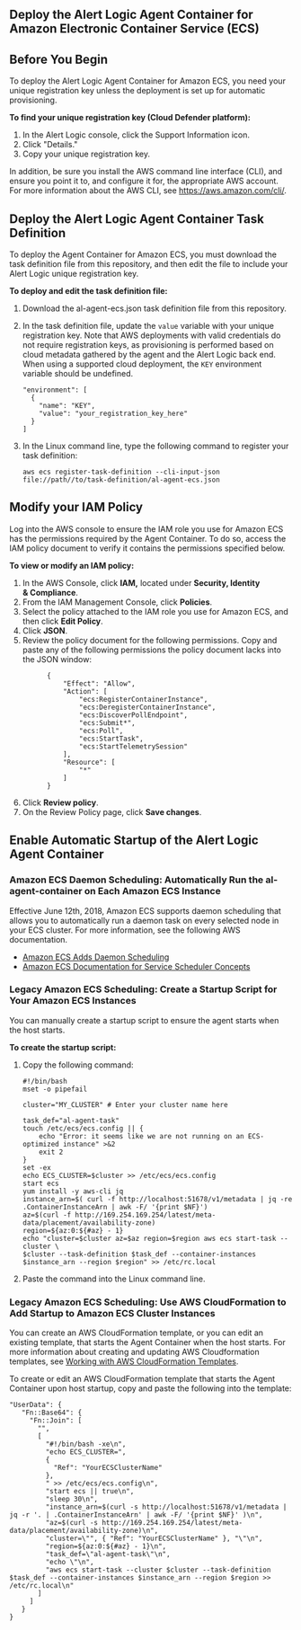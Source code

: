 ## Deploy the Alert Logic Agent Container for Amazon Electronic Container Service (ECS)

## Before You Begin
To deploy the Alert Logic Agent Container for Amazon ECS, you need your unique registration key unless the deployment is set up for automatic provisioning.

**To find your unique registration key (Cloud Defender platform):**
1. In the Alert Logic console, click the Support Information icon.
2. Click "Details."
3. Copy your unique registration key.

In addition, be sure you install the AWS command line interface (CLI), and ensure you point it to, and configure it for, the appropriate AWS account. For more information about the AWS CLI, see https://aws.amazon.com/cli/.

## Deploy the Alert Logic Agent Container Task Definition
To deploy the Agent Container for Amazon ECS, you must download the task definition file from this repository, and then edit the file to include your Alert Logic unique registration key.

**To deploy and edit the task definition file:**
1. Download the al-agent-ecs.json task definition file from this repository.

2. In the task definition file, update the ```value``` variable with your unique registration key. Note that AWS deployments with valid credentials do not require registration keys, as provisioning is performed based on cloud metadata gathered by the agent and the Alert Logic back end. When using a supported cloud deployment, the `KEY` environment variable should be undefined.
   ```
   "environment": [
     {
       "name": "KEY",
       "value": "your_registration_key_here"
     }
   ]
   ```
3. In the Linux command line, type the following command to register your task definition:
   ```
   aws ecs register-task-definition --cli-input-json file://path//to/task-definition/al-agent-ecs.json
   ```

## Modify your IAM Policy
Log into the AWS console to ensure the IAM role you use for Amazon ECS has the permissions required by the Agent Container. To do so, access the IAM policy document to verify it contains the permissions specified below.

**To view or modify an IAM policy:**

1. In the AWS Console, click **IAM,** located under **Security, Identity & Compliance**.
2. From the IAM Management Console, click **Policies**.
3. Select the policy attached to the IAM role you use for Amazon ECS, and then click **Edit Policy**.
3. Click **JSON**.
4. Review the policy document for the following permissions. Copy and paste any of the following permissions the policy document lacks into the JSON window:
   ```
         {
             "Effect": "Allow",
             "Action": [
                 "ecs:RegisterContainerInstance",
                 "ecs:DeregisterContainerInstance",
                 "ecs:DiscoverPollEndpoint",
                 "ecs:Submit*",
                 "ecs:Poll",
                 "ecs:StartTask",
                 "ecs:StartTelemetrySession"
             ],
             "Resource": [
                 "*"
             ]
         }
	```
5. Click **Review policy**.
6. On the Review Policy page, click **Save changes**.

## Enable Automatic Startup of the Alert Logic Agent Container
### Amazon ECS Daemon Scheduling:  Automatically Run the al-agent-container on Each Amazon ECS Instance
Effective June 12th, 2018, Amazon ECS supports daemon scheduling that allows you to automatically run a daemon task on every selected node in your ECS cluster. For more information, see the following AWS documentation. 

- [Amazon ECS Adds Daemon Scheduling](https://aws.amazon.com/about-aws/whats-new/2018/06/amazon-ecs-adds-daemon-scheduling/)
- [Amazon ECS Documentation for Service Scheduler Concepts](https://docs.aws.amazon.com/AmazonECS/latest/developerguide/ecs_services.html#service_scheduler)

### Legacy Amazon ECS Scheduling: Create a Startup Script for Your Amazon ECS Instances
You can manually create a startup script to ensure the agent starts when the host starts.

**To create the startup script:**

1. Copy the following command:
   ```
   #!/bin/bash
   mset -o pipefail

   cluster="MY_CLUSTER" # Enter your cluster name here

   task_def="al-agent-task"
   touch /etc/ecs/ecs.config || {
       echo "Error: it seems like we are not running on an ECS-optimized instance" >&2
       exit 2
   }
   set -ex
   echo ECS_CLUSTER=$cluster >> /etc/ecs/ecs.config
   start ecs
   yum install -y aws-cli jq
   instance_arn=$( curl -f http://localhost:51678/v1/metadata | jq -re .ContainerInstanceArn | awk -F/ '{print $NF}')
   az=$(curl -f http://169.254.169.254/latest/meta-data/placement/availability-zone)
   region=${az:0:${#az} - 1}
   echo "cluster=$cluster az=$az region=$region aws ecs start-task --cluster \
   $cluster --task-definition $task_def --container-instances $instance_arn --region $region" >> /etc/rc.local
   ```
2. Paste the command into the Linux command line.

### Legacy Amazon ECS Scheduling: Use AWS CloudFormation to Add Startup to Amazon ECS Cluster Instances
You can create an AWS CloudFormation template, or you can edit an existing template, that starts the Agent Container when the host starts. For more information about creating and updating AWS Cloudformation templates, see [Working with AWS CloudFormation Templates](https://docs.aws.amazon.com/AWSCloudFormation/latest/UserGuide/template-guide.html).

To create or edit an AWS CloudFormation template that starts the Agent Container upon host startup, copy and paste the following into the template:

   ```
   "UserData": {
      "Fn::Base64": {
        "Fn::Join": [
          "",
          [
            "#!/bin/bash -xe\n",
            "echo ECS_CLUSTER=",
            {
              "Ref": "YourECSClusterName"
            },
            " >> /etc/ecs/ecs.config\n",
            "start ecs || true\n",
            "sleep 30\n",
            "instance_arn=$(curl -s http://localhost:51678/v1/metadata | jq -r '. | .ContainerInstanceArn' | awk -F/ '{print $NF}' )\n",
            "az=$(curl -s http://169.254.169.254/latest/meta-data/placement/availability-zone)\n",
            "cluster=\"", { "Ref": "YourECSClusterName" }, "\"\n",
            "region=${az:0:${#az} - 1}\n",
            "task_def=\"al-agent-task\"\n",
            "echo \"\n",
            "aws ecs start-task --cluster $cluster --task-definition $task_def --container-instances $instance_arn --region $region >> /etc/rc.local\n"
          ]
        ]
      }
   }
   ```
